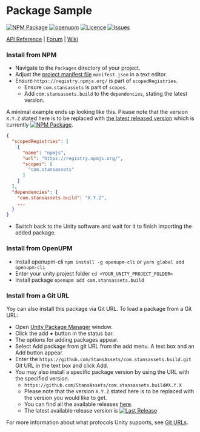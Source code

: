 # Package Sample
<!-- Describe your package -->

[![NPM Package](https://img.shields.io/npm/v/com.stansassets.build)](https://www.npmjs.com/package/com.stansassets.build)
[![openupm](https://img.shields.io/npm/v/com.stansassets.build?label=openupm&registry_uri=https://package.openupm.com)](https://openupm.com/packages/com.stansassets.build/)
[![Licence](https://img.shields.io/npm/l/com.stansassets.build)](https://github.com/StansAssets/com.stansassets.build/blob/master/LICENSE)
[![Issues](https://img.shields.io/github/issues/StansAssets/com.stansassets.build)](https://github.com/StansAssets/com.stansassets.build/issues)

<!-- Add some useful links here -->

[API Reference](https://myapi) | [Forum](https://myforum) | [Wiki](https://github.com/StansAssets/com.stansassets.build/wiki)

### Install from NPM
* Navigate to the `Packages` directory of your project.
* Adjust the [project manifest file](https://docs.unity3d.com/Manual/upm-manifestPrj.html) `manifest.json` in a text editor.
* Ensure `https://registry.npmjs.org/` is part of `scopedRegistries`.
  * Ensure `com.stansassets` is part of `scopes`.
  * Add `com.stansassets.build` to the `dependencies`, stating the latest version.

A minimal example ends up looking like this. Please note that the version `X.Y.Z` stated here is to be replaced with [the latest released version](https://www.npmjs.com/package/com.stansassets.foundation) which is currently [![NPM Package](https://img.shields.io/npm/v/com.stansassets.foundation)](https://www.npmjs.com/package/com.stansassets.foundation).
  ```json
  {
    "scopedRegistries": [
      {
        "name": "npmjs",
        "url": "https://registry.npmjs.org/",
        "scopes": [
          "com.stansassets"
        ]
      }
    ],
    "dependencies": {
      "com.stansassets.build": "X.Y.Z",
      ...
    }
  }
  ```
* Switch back to the Unity software and wait for it to finish importing the added package.

### Install from OpenUPM
* Install openupm-cli `npm install -g openupm-cli` or `yarn global add openupm-cli`
* Enter your unity project folder `cd <YOUR_UNITY_PROJECT_FOLDER>`
* Install package `openupm add com.stansassets.build`

### Install from a Git URL
Yoy can also install this package via Git URL. To load a package from a Git URL:

* Open [Unity Package Manager](https://docs.unity3d.com/Manual/upm-ui.html) window.
* Click the add **+** button in the status bar.
* The options for adding packages appear.
* Select Add package from git URL from the add menu. A text box and an Add button appear.
* Enter the `https://github.com/StansAssets/com.stansassets.build.git` Git URL in the text box and click Add.
* You may also install a specific package version by using the URL with the specified version.
  * `https://github.com/StansAssets/com.stansassets.build#X.Y.X`
  * Please note that the version `X.Y.Z` stated here is to be replaced with the version you would like to get.
  * You can find all the available releases [here](https://github.com/StansAssets/com.stansassets.build/releases).
  * The latest available release version is [![Last Release](https://img.shields.io/github/v/release/stansassets/com.stansassets.build)](https://github.com/StansAssets/com.stansassets.build/releases/latest)

For more information about what protocols Unity supports, see [Git URLs](https://docs.unity3d.com/Manual/upm-git.html).

